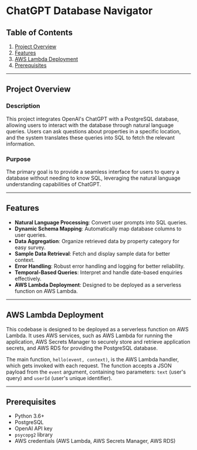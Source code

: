 # ChatGPT Database Navigator

## Table of Contents

1. [Project Overview](#project-overview)
2. [Features](#features)
3. [AWS Lambda Deployment](#aws-lambda-deployment)
4. [Prerequisites](#prerequisites)

---

## Project Overview

### Description
This project integrates OpenAI's ChatGPT with a PostgreSQL database, allowing users to interact with the database through natural language queries. Users can ask questions about properties in a specific location, and the system translates these queries into SQL to fetch the relevant information.

### Purpose
The primary goal is to provide a seamless interface for users to query a database without needing to know SQL, leveraging the natural language understanding capabilities of ChatGPT.

---

## Features

- **Natural Language Processing**: Convert user prompts into SQL queries.
- **Dynamic Schema Mapping**: Automatically map database columns to user queries.
- **Data Aggregation**: Organize retrieved data by property category for easy survey.
- **Sample Data Retrieval**: Fetch and display sample data for better context.
- **Error Handling**: Robust error handling and logging for better reliability.
- **Temporal-Based Queries**: Interpret and handle date-based enquiries effectively.
- **AWS Lambda Deployment**: Designed to be deployed as a serverless function on AWS Lambda.

---

## AWS Lambda Deployment

This codebase is designed to be deployed as a serverless function on AWS Lambda. It uses AWS services, such as AWS Lambda for running the application, AWS Secrets Manager to securely store and retrieve application secrets, and AWS RDS for providing the PostgreSQL database.

The main function, `hello(event, context)`, is the AWS Lambda handler, which gets invoked with each request. The function accepts a JSON payload from the `event` argument, containing two parameters: `text` (user's query) and `userId` (user's unique identifier).

---

## Prerequisites

- Python 3.6+
- PostgreSQL
- OpenAI API key
- `psycopg2` library
- AWS credentials (AWS Lambda, AWS Secrets Manager, AWS RDS)

